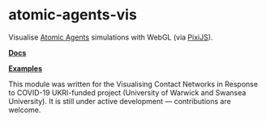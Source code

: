 # atomic-agents-vis

Visualise [Atomic Agents](https://gjmcn.github.io/atomic-agents) simulations with WebGL (via [PixiJS](https://pixijs.com/)).

__[Docs](https://gjmcn.github.io/atomic-agents-vis)__

__[Examples](https://observablehq.com/collection/@gjmcn/atomic-agents)__

This module was written for the Visualising Contact Networks in Response to COVID-19 UKRI-funded project (University of Warwick and Swansea University). It is still under active development — contributions are welcome.